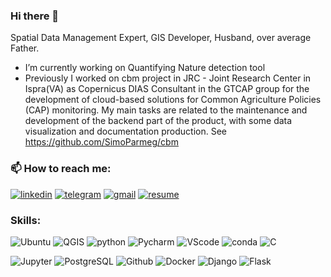 ### Hi there 👋

<!--
**SimoParmeg/SimoParmeg** is a ✨ _special_ ✨ repository because its `README.md` (this file) appears on your GitHub profile.

Here are some ideas to get you started:

- 🔭 I’m currently working on ...
- 🌱 I’m currently learning ...
- 👯 I’m looking to collaborate on ...
- 🤔 I’m looking for help with ...
- 💬 Ask me about ...
- 📫 How to reach me: ...
- 😄 Pronouns: ...
- ⚡ Fun fact: ...
-->
Spatial Data Management Expert, GIS Developer, Husband, over average Father.
- I’m currently working on Quantifying Nature detection tool 
- Previously I worked on cbm project in JRC - Joint Research Center in Ispra(VA) as Copernicus DIAS Consultant in the GTCAP group for the development of cloud-based solutions for Common Agriculture Policies (CAP) monitoring. My main tasks are related to the maintenance and development of the backend part of the product, with some data visualization and documentation production. See https://github.com/SimoParmeg/cbm 

### 📫 How to reach me: 
[<img alt="linkedin" src="https://img.shields.io/badge/Linked_In-0077B5?style=for-the-badge&logo=LinkedIn&logoColor=white" style="max-width: 100%;" />](https://www.linkedin.com/in/simone-parmeggiani/)  [<img alt="telegram" src="https://img.shields.io/badge/-Telegram-lightblue?style=for-the-badge&logo=telegram" style="max-width: 100%;"/>](https://t.me/Strategies_Against_Architecture) [<img alt="gmail" src="https://img.shields.io/badge/-Gmail-white?style=for-the-badge&logo=gmail" style="max-width: 100%;"/>](mailto:parmeggiani.simone@gmail.com?subject=GitHub) [<img alt="resume" src="https://img.shields.io/badge/Resume-4285F4?style=for-the-badge&logo=read-the-docs&logoColor=white" style="max-width: 100%;" />](https://drive.google.com/file/d/1FSGfgYPSY03hq5YamSTfzh68BKL8e3kE/view)

### Skills:
![Ubuntu](https://img.shields.io/badge/Linux-red?style=for-the-badge&logo=linux&logoColor=black)  ![QGIS](https://img.shields.io/badge/-QGIS-grey?style=for-the-badge&logo=qgis&link=https://qgis.org/en/site/) ![python](https://img.shields.io/badge/-Python-blue?style=for-the-badge&logo=python&logoColor=gold)  ![Pycharm](https://img.shields.io/badge/-PyCharm-008080?style=for-the-badge&logo=pycharm&logoColor=green&link=https://www.jetbrains.com/pycharm/) ![VScode](https://img.shields.io/badge/-VScode-181717?style=for-the-badge&logo=visual-studio-code&logoColor=blue&link=https://visualstudio.microsoft.com/) ![conda](https://img.shields.io/badge/-conda-grey?style=for-the-badge&logo=anaconda)  ![C](https://img.shields.io/badge/-%20%20C%20%20-00599C?style=for-the-badge&logo=C)

![Jupyter](https://img.shields.io/badge/-Jupyter-008080?style=for-the-badge&logo=jupyter)  ![PostgreSQL](https://img.shields.io/badge/-PostgreSQL-336791?style=for-the-badge&&logo=postgresql&logoColor=white)   ![Github](https://img.shields.io/badge/-GitHub-181717?style=for-the-badge&logo=github&link=https://github.com/SimoParmeg)  ![Docker](https://img.shields.io/badge/-Docker-lightblue?style=for-the-badge&logo=docker) ![Django](https://img.shields.io/badge/-Django-darkgreen?style=for-the-badge&logo=django&logoColor=white&link=https://www.djangoproject.com/) ![Flask](https://img.shields.io/badge/-Flask-181717?style=for-the-badge&logo=flask&logoColor=white&link=https://flask.palletsprojects.com/en/2.2.x/)

